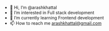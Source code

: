 - 👋 Hi, I’m @arashkhattal
- 👀 I’m interested in Full stack development
- 🌱 I’m currently learning Frontend development
- 📫 How to reach me arashkhattal@gmail.com


